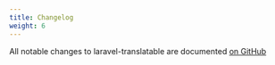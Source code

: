 ```yaml
---
title: Changelog
weight: 6
---
```


All notable changes to laravel-translatable are documented [on GitHub](https://github.com/taxionus/laravel-translatable/blob/main/CHANGELOG.md)
